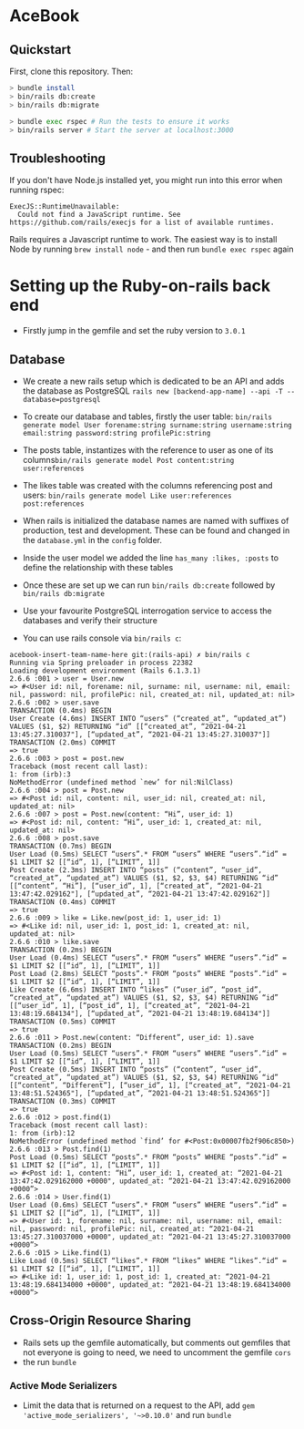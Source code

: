 # AceBook

## Quickstart

First, clone this repository. Then:

```bash
> bundle install
> bin/rails db:create
> bin/rails db:migrate

> bundle exec rspec # Run the tests to ensure it works
> bin/rails server # Start the server at localhost:3000
```

## Troubleshooting

If you don't have Node.js installed yet, you might run into this error when running rspec:

```
ExecJS::RuntimeUnavailable:
  Could not find a JavaScript runtime. See https://github.com/rails/execjs for a list of available runtimes.
 ```

Rails requires a Javascript runtime to work. The easiest way is to install Node by running `brew install node` - and then run `bundle exec rspec` again


# Setting up the Ruby-on-rails back end

- Firstly jump in the gemfile and set the ruby version to `3.0.1`

## Database

- We create a new rails setup which is dedicated to be an API and adds the database as PostgreSQL `rails new [backend-app-name] --api -T --database=postgresql`

- To create our database and tables, firstly the user table: 
`bin/rails generate model User forename:string surname:string username:string email:string password:string profilePic:string`

- The posts table, instantizes with the reference to user as one of its columns`bin/rails generate model Post content:string user:references`

- The likes table was created with the columns referencing post and users:
`bin/rails generate model Like user:references post:references`

- When rails is initialized the database names are named with suffixes of production, test and development. These can be found and changed in the `database.yml` in the `config` folder.

- Inside the user model we added the line `has_many :likes, :posts` to define the relationship with these tables

- Once these are set up we can run `bin/rails db:create` followed by `bin/rails db:migrate`

- Use your favourite PostgreSQL interrogation service to access the databases and verify their structure

- You can use rails console via `bin/rails c`:

```
acebook-insert-team-name-here git:(rails-api) ✗ bin/rails c  
Running via Spring preloader in process 22382  
Loading development environment (Rails 6.1.3.1)  
2.6.6 :001 > user = User.new  
=> #<User id: nil, forename: nil, surname: nil, username: nil, email: nil, password: nil, profilePic: nil, created_at: nil, updated_at: nil>  
2.6.6 :002 > user.save  
TRANSACTION (0.4ms) BEGIN  
User Create (4.6ms) INSERT INTO “users” (“created_at”, “updated_at”) VALUES ($1, $2) RETURNING “id” [[“created_at”, “2021-04-21 13:45:27.310037"], [“updated_at”, “2021-04-21 13:45:27.310037"]]  
TRANSACTION (2.0ms) COMMIT  
=> true  
2.6.6 :003 > post = post.new  
Traceback (most recent call last):  
1: from (irb):3  
NoMethodError (undefined method `new’ for nil:NilClass)  
2.6.6 :004 > post = Post.new  
=> #<Post id: nil, content: nil, user_id: nil, created_at: nil, updated_at: nil>  
2.6.6 :007 > post = Post.new(content: “Hi”, user_id: 1)  
=> #<Post id: nil, content: “Hi”, user_id: 1, created_at: nil, updated_at: nil>  
2.6.6 :008 > post.save  
TRANSACTION (0.7ms) BEGIN  
User Load (0.5ms) SELECT “users”.* FROM “users” WHERE “users”.“id” = $1 LIMIT $2 [[“id”, 1], [“LIMIT”, 1]]  
Post Create (2.3ms) INSERT INTO “posts” (“content”, “user_id”, “created_at”, “updated_at”) VALUES ($1, $2, $3, $4) RETURNING “id” [[“content”, “Hi”], [“user_id”, 1], [“created_at”, “2021-04-21 13:47:42.029162"], [“updated_at”, “2021-04-21 13:47:42.029162"]]  
TRANSACTION (0.4ms) COMMIT  
=> true  
2.6.6 :009 > like = Like.new(post_id: 1, user_id: 1)  
=> #<Like id: nil, user_id: 1, post_id: 1, created_at: nil, updated_at: nil>  
2.6.6 :010 > like.save  
TRANSACTION (0.2ms) BEGIN  
User Load (0.4ms) SELECT “users”.* FROM “users” WHERE “users”.“id” = $1 LIMIT $2 [[“id”, 1], [“LIMIT”, 1]]  
Post Load (2.8ms) SELECT “posts”.* FROM “posts” WHERE “posts”.“id” = $1 LIMIT $2 [[“id”, 1], [“LIMIT”, 1]]  
Like Create (6.6ms) INSERT INTO “likes” (“user_id”, “post_id”, “created_at”, “updated_at”) VALUES ($1, $2, $3, $4) RETURNING “id” [[“user_id”, 1], [“post_id”, 1], [“created_at”, “2021-04-21 13:48:19.684134"], [“updated_at”, “2021-04-21 13:48:19.684134"]]  
TRANSACTION (0.5ms) COMMIT  
=> true  
2.6.6 :011 > Post.new(content: “Different”, user_id: 1).save  
TRANSACTION (0.2ms) BEGIN  
User Load (0.5ms) SELECT “users”.* FROM “users” WHERE “users”.“id” = $1 LIMIT $2 [[“id”, 1], [“LIMIT”, 1]]  
Post Create (0.5ms) INSERT INTO “posts” (“content”, “user_id”, “created_at”, “updated_at”) VALUES ($1, $2, $3, $4) RETURNING “id” [[“content”, “Different”], [“user_id”, 1], [“created_at”, “2021-04-21 13:48:51.524365"], [“updated_at”, “2021-04-21 13:48:51.524365"]]  
TRANSACTION (0.3ms) COMMIT  
=> true  
2.6.6 :012 > post.find(1)  
Traceback (most recent call last):  
1: from (irb):12  
NoMethodError (undefined method `find’ for #<Post:0x00007fb2f906c850>)  
2.6.6 :013 > Post.find(1)  
Post Load (0.5ms) SELECT “posts”.* FROM “posts” WHERE “posts”.“id” = $1 LIMIT $2 [[“id”, 1], [“LIMIT”, 1]]  
=> #<Post id: 1, content: “Hi”, user_id: 1, created_at: “2021-04-21 13:47:42.029162000 +0000", updated_at: “2021-04-21 13:47:42.029162000 +0000”>  
2.6.6 :014 > User.find(1)  
User Load (0.6ms) SELECT “users”.* FROM “users” WHERE “users”.“id” = $1 LIMIT $2 [[“id”, 1], [“LIMIT”, 1]]  
=> #<User id: 1, forename: nil, surname: nil, username: nil, email: nil, password: nil, profilePic: nil, created_at: “2021-04-21 13:45:27.310037000 +0000", updated_at: “2021-04-21 13:45:27.310037000 +0000”>  
2.6.6 :015 > Like.find(1)  
Like Load (0.5ms) SELECT “likes”.* FROM “likes” WHERE “likes”.“id” = $1 LIMIT $2 [[“id”, 1], [“LIMIT”, 1]]  
=> #<Like id: 1, user_id: 1, post_id: 1, created_at: “2021-04-21 13:48:19.684134000 +0000", updated_at: “2021-04-21 13:48:19.684134000 +0000”>
```

## Cross-Origin Resource Sharing

- Rails sets up the gemfile automatically, but comments out gemfiles that not everyone is going to need, we need to uncomment the gemfile `cors`
- the run `bundle`

### Active Mode Serializers

- Limit the data that is returned on a request to the API, add `gem 'active_mode_serializers', '~>0.10.0'` and run `bundle`


